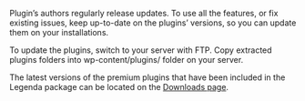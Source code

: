 Plugin’s authors regularly release updates. To use all the features, or fix existing issues, keep up-to-date on the plugins’ versions, so you can update them on your installations. 

To update the plugins, switch to your server with FTP. Copy extracted plugins folders into wp-content/plugins/ folder on your server.

The latest versions of the premium plugins that have been included in the Legenda package can be located on the [Downloads page](https://www.8theme.com/downloads/).